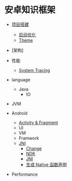 # 安卓知识框架


- [项目搭建](Android/project/new_project.md)
    - [启动优化](Android/project/startup_speed_optimization.md)
    - [Theme](Android/project/theme.md)
- [架构]

- 性能
    - [System Tracing](Android/performance/system_tracing/tracing.md)
    

- language
    - Java
        - IO

- JVM


- Android
    - [Activity & Fragment](Android/activity_and_fragment.md)
    - UI
    - VM
    - Framwork
    - [JNI](Android/jni/jni.md)
        - [Change](Android/jni/change_log.md)
        - [NDK](Android/jni/ndk.md)
        - [JNI](Android/jni/jni.md)
        - [生成 Native 函数声明](Android/jni/generate_function_decleration.md)


- Performance


